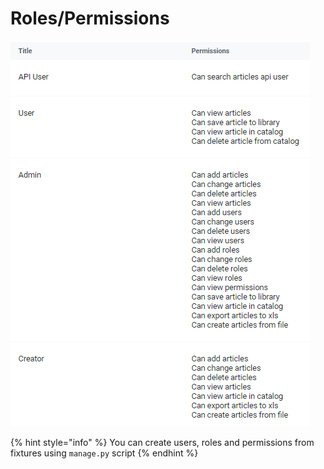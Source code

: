 # Roles/Permissions

![](.gitbook/assets/role-permissions.png)

{% hint style="info" %}
You can create users, roles and permissions from fixtures using `manage.py` script
{% endhint %}



